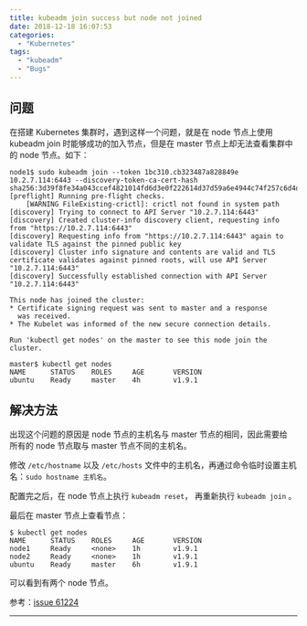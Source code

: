 ```yaml
---
title: kubeadm join success but node not joined
date: 2018-12-18 16:07:53
categories:
  - "Kubernetes"
tags:
  - "kubeadm"
  - "Bugs"
---
```


## 问题

在搭建 Kubernetes 集群时，遇到这样一个问题，就是在 node 节点上使用 kubeadm join 时能够成功的加入节点，但是在 master 节点上却无法查看集群中的 node 节点。如下：

<!--more-->

```
node1$ sudo kubeadm join --token 1bc310.cb323487a828849e 10.2.7.114:6443 --discovery-token-ca-cert-hash sha256:3d39f8fe34a043ccef4821014fd6d3e0f222614d37d59a6e4944c74f257c6d4d
[preflight] Running pre-flight checks.
	[WARNING FileExisting-crictl]: crictl not found in system path
[discovery] Trying to connect to API Server "10.2.7.114:6443"
[discovery] Created cluster-info discovery client, requesting info from "https://10.2.7.114:6443"
[discovery] Requesting info from "https://10.2.7.114:6443" again to validate TLS against the pinned public key
[discovery] Cluster info signature and contents are valid and TLS certificate validates against pinned roots, will use API Server "10.2.7.114:6443"
[discovery] Successfully established connection with API Server "10.2.7.114:6443"

This node has joined the cluster:
* Certificate signing request was sent to master and a response
  was received.
* The Kubelet was informed of the new secure connection details.

Run 'kubectl get nodes' on the master to see this node join the cluster.
```

```
master$ kubectl get nodes
NAME      STATUS    ROLES     AGE       VERSION
ubuntu    Ready     master    4h        v1.9.1
```

## 解决方法

出现这个问题的原因是 node 节点的主机名与 master 节点的相同，因此需要给 所有的 node 节点取与 master 节点不同的主机名。

修改 `/etc/hostname` 以及 `/etc/hosts` 文件中的主机名，再通过命令临时设置主机名：`sudo hostname 主机名`。

配置完之后，在 node 节点上执行 `kubeadm reset`， 再重新执行 `kubeadm join` 。

最后在 master 节点上查看节点：

```
$ kubectl get nodes
NAME      STATUS    ROLES     AGE       VERSION
node1     Ready     <none>    1h        v1.9.1
node2     Ready     <none>    1h        v1.9.1
ubuntu    Ready     master    6h        v1.9.1
```

可以看到有两个 node 节点。

参考：[issue 61224](https://github.com/kubernetes/kubernetes/issues/61224)

---

